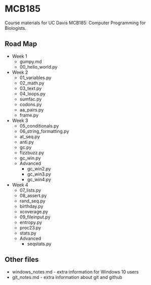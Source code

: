 MCB185
======

Course materials for UC Davis MCB185: Computer Programming for Biologists.

## Road Map ##

+ Week 1
	+ gumpy.md
	+ 00_hello_world.py
+ Week 2
	+ 01_variables.py
	+ 02_math.py
	+ 03_text.py
	+ 04_loops.py
	+ sumfac.py
	+ codons.py
	+ aa_pairs.py
	+ frame.py
+ Week 3
	+ 05_conditionals.py
	+ 06_string_formatting.py
	+ at_seq.py
	+ anti.py
	+ gc.py
	+ fizzbuzz.py
	+ gc_win.py
	+ Advanced
		+ gc_win2.py
		+ gc_win3.py
		+ gc_win4.py
+ Week 4
	+ 07_lists.py
	+ 08_assert.py
	+ rand_seq.py
	+ birthday.py
	+ xcoverage.py
	+ 09_fileinput.py
	+ entropy.py
	+ proc23.py
	+ stats.py
	+ Advanced
		+ seqstats.py



## Other files ##

+ windows_notes.md - extra information for Windows 10 users
+ git_notes.md - extra information about git and github
